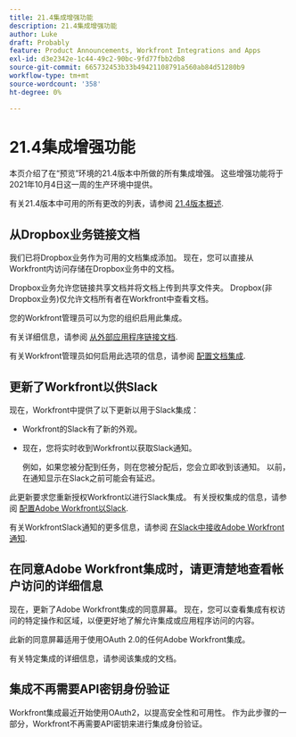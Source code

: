 ```yaml
---
title: 21.4集成增强功能
description: 21.4集成增强功能
author: Luke
draft: Probably
feature: Product Announcements, Workfront Integrations and Apps
exl-id: d3e2342e-1c44-49c2-90bc-9fd77fbb2db8
source-git-commit: 665732453b33b49421108791a560ab84d51280b9
workflow-type: tm+mt
source-wordcount: '358'
ht-degree: 0%

---
```


# 21.4集成增强功能

本页介绍了在“预览”环境的21.4版本中所做的所有集成增强。 这些增强功能将于2021年10月4日这一周的生产环境中提供。

有关21.4版本中可用的所有更改的列表，请参阅 [21.4版本概述](../../../product-announcements/product-releases/21.4-release-activity/21.4-release-overview.md).

## 从Dropbox业务链接文档

我们已将Dropbox业务作为可用的文档集成添加。 现在，您可以直接从Workfront内访问存储在Dropbox业务中的文档。

Dropbox业务允许您链接共享文档并将文档上传到共享文件夹。 Dropbox(非Dropbox业务)仅允许文档所有者在Workfront中查看文档。

您的Workfront管理员可以为您的组织启用此集成。

有关详细信息，请参阅 [从外部应用程序链接文档](../../../documents/adding-documents-to-workfront/link-documents-from-external-apps.md).

有关Workfront管理员如何启用此选项的信息，请参阅 [配置文档集成](../../../administration-and-setup/configure-integrations/configure-document-integrations.md).

## 更新了Workfront以供Slack

现在，Workfront中提供了以下更新以用于Slack集成：

* Workfront的Slack有了新的外观。
* 现在，您将实时收到Workfront以获取Slack通知。

   例如，如果您被分配到任务，则在您被分配后，您会立即收到该通知。 以前，在通知显示在Slack之前可能会有延迟。

此更新要求您重新授权Workfront以进行Slack集成。 有关授权集成的信息，请参阅 [配置Adobe Workfront以Slack](../../../workfront-integrations-and-apps/using-workfront-with-slack/configure-workfront-for-slack.md).

有关WorkfrontSlack通知的更多信息，请参阅 [在Slack中接收Adobe Workfront通知](../../../workfront-integrations-and-apps/using-workfront-with-slack/receive-workfront-notifications-in-slack.md).

## 在同意Adobe Workfront集成时，请更清楚地查看帐户访问的详细信息

现在，更新了Adobe Workfront集成的同意屏幕。 现在，您可以查看集成有权访问的特定操作和区域，以便更好地了解允许集成或应用程序访问的内容。

此新的同意屏幕适用于使用OAuth 2.0的任何Adobe Workfront集成。

有关特定集成的详细信息，请参阅该集成的文档。

## 集成不再需要API密钥身份验证

Workfront集成最近开始使用OAuth2，以提高安全性和可用性。 作为此步骤的一部分，Workfront不再需要API密钥来进行集成身份验证。

